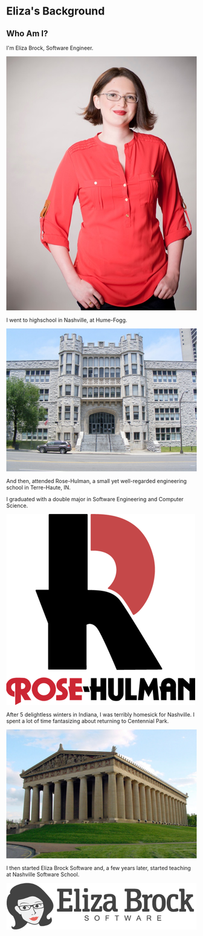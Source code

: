 # Eliza's Background

## Who Am I?

I'm Eliza Brock, Software Engineer.

![](elizas-background-1-eliza.jpg "Eliza")


I went to highschool in Nashville, at Hume-Fogg.

![](elizas-background-2-hume-fogg.jpg "Hume-Fogg")


And then, attended Rose-Hulman, a small yet well-regarded engineering school in Terre-Haute, IN.

I graduated with a double major in Software Engineering and Computer Science.

![](elizas-background-3-rose-hulman.png "Rose-Hulman")


After 5 delightless winters in Indiana, I was terribly homesick for Nashville.  I spent a lot of time fantasizing about returning to Centennial Park.

![](elizas-background-4-nashville.jpg "The Parthenon")


I then started Eliza Brock Software and, a few years later, started teaching at Nashville Software School.

![](elizas-background-5-eliza-brock-software.png "Eliza Brock Software")

